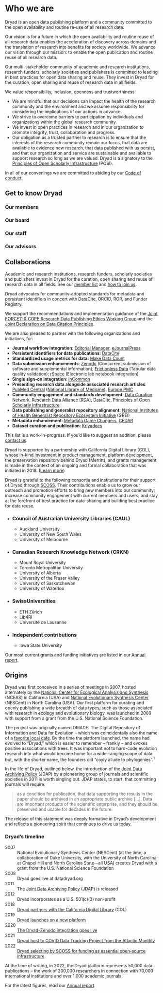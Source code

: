 # Who we are

<p>Dryad is an open data publishing platform and a community committed to the open availability and routine re-use of all research data.</p>
<p>Our vision is for a future in which the open availability and routine reuse of all research data enables the acceleration of discovery across domains and the translation of research into benefits for society worldwide. We advance our vision through our mission: to enable the open publication and routine reuse of all research data.</p>
<p>Our multi-stakeholder community of academic and research institutions, research funders, scholarly societies and publishers is committed to leading in best practices for open data sharing and reuse. They invest in Dryad for the curation, open sharing and reuse of research data in all fields.</p> 

<p>We value responsibility, inclusion, openness and trustworthiness:
  <ul>
    <li>We are mindful that our decisions can impact the health of the research community and the environment and we assume responsibility for considering the implications of our actions in advance.
    <li>We strive to overcome barriers to participation by individuals and organizations within the global research community.
    <li>We invest in open practices in research and in our organization to promote integrity, trust, collaboration and progress.
    <li>Our obligation as a trusted partner to research is to ensure that the interests of the research community remain our focus, that data are available to evidence new research, that data published with us persist, and that our organization and service are sustainable and available to support research so long as we are valued. Dryad is a signatory to the <a href="https://openscholarlyinfrastructure.org/">Principles of Open Scholarly Infrastructure</a> (POSI).
  </ul>
</p>
<p>In all of our convenings we are committed to abiding by our <a href="/stash/code_of_conduct">Code of conduct</a>.</p>

## Get to know Dryad
<h3 id="our-members" tabindex="0" class="expand-button" role="button" aria-expanded="false" aria-controls="our-members-sec">Our members</h3>
<div class="about-page" id="our-members-sec" hidden>
<p>Dryad’s members are part of a non-profit, shared community working together to promote
data publishing, curation, and preservation. The community benefits from Dryad’s services designed specifically for the Member community. Our community is open to a full spectrum of stakeholder organizations including universities, research institutions and academic libraries. <a href="/stash/join_us">Learn about joining us as a member organization</a>.</p>
<h4>Academic and research institutions</h4>
  <%= render "layouts/members_institutional" %>
<h4>Publishing organizations</h4>
  <%= render "layouts/members_publishers" %>
</div>
<h3 id="our-board" tabindex="0" class="expand-button" role="button" aria-expanded="false" aria-controls="our-board-sec">Our board</h3>
<div class="about-page" id="our-board-sec" hidden>
  <%= render "layouts/our_governance" %>
</div>
<h3 id="our-staff" tabindex="0" class="expand-button" role="button" aria-expanded="false" aria-controls="our-staff-sec">Our staff</h3>
<div class="about-page" id="our-staff-sec" hidden>
  <%= render "layouts/our_staff" %>
</div>
<h3 id="our-advisors" tabindex="0" class="expand-button" role="button" aria-expanded="false" aria-controls="our-advisors-sec">Our advisors</h3>
<div class="about-page" id="our-advisors-sec" hidden>
  <%= render "layouts/our_advisors" %>
</div>


## Collaborations

Academic and research institutions, research funders, scholarly societies and publishers invest in Dryad for the curation, open sharing and reuse of research data in all fields. See our [member list](/stash/our_membership) and [how to join us](/stash/join_us).

Dryad advocates for community-adopted standards for metadata and persistent identifiers in concert with DataCite, ORCID, ROR, and Funder Registry. 

We support the recommendations and implementation guidance of the [Joint FORCE11 & COPE Research Data Publishing Ethics Working Group](https://zenodo.org/record/5391293) and the [Joint Declaration on Data Citation Principles](https://force11.org/info/joint-declaration-of-data-citation-principles-final/). 

We are also pleased to partner with the following organizations and initiatives, for:

* **Journal workflow integration**: [Editorial Manager](https://www.ariessys.com/solutions/editorial-manager/), [eJournalPress](https://www.ejournalpress.com/)
* **Persistent identifiers for data publications:** [DataCite](https://datacite.org/)
* **Standardized usage metrics for data:** [Make Data Count](https://makedatacount.org/)
* **Data submission enhancements**: [Zenodo](https://zenodo.org/) (Concurrent submission of software and supplemental information); [Frictionless Data](https://frictionlessdata.io/) (Tabular data quality validation); [rSpace](https://www.researchspace.com/) (Electronic lab notebook integration) 
* **Single sign-on integration**: [InCommon](https://incommon.org/)
* **Presenting research data alongside associated research articles**: [PubMed Central](https://www.ncbi.nlm.nih.gov/pmc/) ([National Library of Medicine](https://www.nlm.nih.gov/)), [Europe PMC](https://europepmc.org/)
* **Community engagement and standards development**: [Data Curation Network](https://datacurationnetwork.org/), [Research Data Alliance (RDA)](https://www.rd-alliance.org/), [DataCite](https://datacite.org/), [Principles of Open Scholarly Infrastructure](https://openscholarlyinfrastructure.org/)
* **Data publishing and generalist repository alignment:** [National Institutes of Health Generalist Repository Ecosystem Initiative](https://datascience.nih.gov/news/nih-office-of-data-science-strategy-announces-new-initiative-to-improve-data-access) (GREI)
* **Metadata enhancement**: [Metadata Game Changers](https://metadatagamechangers.com/), [CEDAR](https://metadatacenter.org/)
* **Dataset curation and publication**: [Kriyadocs](https://www.kriyadocs.com/)

This list is a work-in-progress. If you’d like to suggest an addition, please [contact us](/stash/contact). 

Dryad is supported by a partnership with California Digital Library (CDL), whose in-kind investment in product management, platform development, the preservation repository behind Dryad (Merritt), and grants management is made in the context of an ongoing and formal collaboration that was initiated in 2018. ([Learn more](https://blog.datadryad.org/2018/05/30/dryad-partnering-with-cdl-to-accelerate-data-publishing/)) 

Dryad is grateful to the following consortia and institutions for their support of Dryad through <a href="https://scoss.org/">SCOSS</a>. Their contributions enable us to grow our outreach and promotion efforts to bring new members into our community; increase community engagement with current members and users; and stay at the forefront of best practice for data-sharing and building best practice for data reuse. 

<ul class="member-list">
  <li><h3>Council of Australian University Libraries (CAUL)</h3><ul>
    <li>Auckland University</li>
    <li>University of New South Wales</li>
    <li>University of Melbourne</li></ul></li>
  <li><h3>Canadian Research Knowledge Network (CRKN)</h3><ul>
    <li>Mount Royal University</li>
    <li>Toronto Metropolitan University</li>
    <li>University of Alberta</li>
    <li>University of the Fraser Valley</li>
    <li>University of Saskatchewan</li>
    <li>University of Waterloo</li></ul></li>
  <li><h3>SwissUniversities</h3><ul>
    <li>ETH Zürich</li>
    <li>Lib4RI</li>
    <li>Université de Lausanne</li></ul></li>
  <li><h3>Independent contributions</h3><ul>
    <li>Iowa State University</li></ul></li>
</ul>

Our most current grants and funding initiatives are listed in our [Annual report](https://github.com/datadryad/governance/tree/main/annual-reports).

## Origins

Dryad was first conceived in a series of meetings in 2007, hosted alternately by the [National Center for Ecological Analysis and Synthesis](https://www.nceas.ucsb.edu/) (NCEAS) in California (USA) and [National Evolutionary Synthesis Center](https://nescent.org/) (NESCent) in North Carolina (USA). Our first platform for curating and openly publishing a wide breadth of data types, such as those associated with research in ecology and evolutionary biology, was launched in 2008 with support from a grant from the U.S. National Science Foundation.

The project was originally named DRIADE: The Digital Repository of Information and Data for Evolution – which was coincidentally also the name of a [favorite local cafe](https://caffedriade.com/). By the time the platform launched, the name had evolved to “Dryad,” which is easier to remember – frankly – and evokes positive associations with trees. It was important not to hard-code evolution research into what would become home for a wide-ranging scope of data but, with the shorter name, the founders did “coyly allude to phylogenies”.<sup><a title="Quoting Todd Vision, Dryad Principal Investigator from 2007, in email communication with Executive Director Jennifer Gibson - July 6, 2022">1</a></sup>

In the life of Dryad, outlined below, the introduction of the [Joint Data Archiving Policy<span class="pdfIcon" role="img" aria-label=" (PDF)"></span>](/docs/JointDataArchivingPolicy.pdf) (JDAP) by a pioneering group of journals and scientific societies in 2011 is worth singling out. JDAP states, to start, that committing journals will require: 


<blockquote><p>as a condition for publication, that data supporting the results in the paper should be archived in an appropriate public archive [...]. Data are important products of the scientific enterprise, and they should be preserved and usable for decades in the future.</p></blockquote>

The release of this statement was deeply formative in Dryad’s development and reflects a pioneering spirit that continues to drive us today.


### Dryad’s timeline
<dl class="timeline">
  <div>
    <dt>2007</dt>
    <dd>National Evolutionary Synthesis Center (NESCent) (at the time, a collaboration of Duke University, with the University of North Carolina at Chapel Hill and North Carolina State—all USA) creates Dryad with a grant from the U.S. National Science Foundation</dd>
  </div>
  <div>
    <dt>2008</dt>
    <dd>Dryad goes live at datadryad.org</dd>
  </div>
  <div>
    <dt>2011</dt>
    <dd>The <a href="/docs/JointDataArchivingPolicy.pdf">Joint Data Archiving Policy<span class="pdfIcon" role="img" aria-label=" (PDF)"></span></a> (JDAP) is released</dd>
  </div>
  <div>
    <dt>2012</dt>
    <dd>Dryad incorporates as a U.S. 501(c)(3) non-profit</dd>
  </div>
  <div>
    <dt>2018</dt>
    <dd><a href="https://blog.datadryad.org/2018/05/30/dryad-partnering-with-cdl-to-accelerate-data-publishing/">Dryad partners with the California Digital Library</a> (CDL)</dd>
  </div>
  <div>
    <dt>2019</dt>
    <dd><a href="https://blog.datadryad.org/2019/09/24/new-dryad-is-here/">Dryad launches on a new platform</a></dd>
  </div>
  <div>
    <dt>2020</dt>
    <dd><a href="https://blog.datadryad.org/2020/03/10/dryad-zenodo-our-path-ahead/">The Dryad-Zenodo integration goes live</a></dd>
  </div>
  <div>
    <dt>2021</dt>
    <dd><a href="https://blog.datadryad.org/2021/08/04/covid-tracking-project-data-now-available-in-dryad/">Dryad host to COVID Data Tracking Project from the Atlantic Monthly</a></dd>
  </div>
  <div>
    <dt>2022</dt>
    <dd><a href="https://scoss.org/4thpledgingroundannouncment/">Dryad selecting by SCOSS for funding as essential open-source infrastructure</a></dd>
  </div>
</dl>

At the time of writing, in 2022, the Dryad platform represents 50,000 data publications – the work of 200,000 researchers in connection with 70,000 international institutions and over 1,000 academic journals. 

For the latest figures, read our [Annual report](https://github.com/datadryad/governance/tree/main/annual-reports).
     

